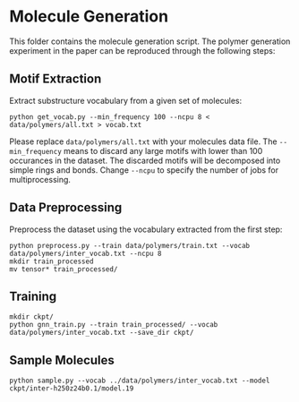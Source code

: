 # Molecule Generation

This folder contains the molecule generation script. The polymer generation experiment in the paper can be reproduced through the following steps:

## Motif Extraction
Extract substructure vocabulary from a given set of molecules:
```
python get_vocab.py --min_frequency 100 --ncpu 8 < data/polymers/all.txt > vocab.txt
```
Please replace `data/polymers/all.txt` with your molecules data file. 
The `--min_frequency` means to discard any large motifs with lower than 100 occurances in the dataset. The discarded motifs will be decomposed into simple rings and bonds. Change `--ncpu` to specify the number of jobs for multiprocessing.

## Data Preprocessing
Preprocess the dataset using the vocabulary extracted from the first step: 
```
python preprocess.py --train data/polymers/train.txt --vocab data/polymers/inter_vocab.txt --ncpu 8 
mkdir train_processed
mv tensor* train_processed/
```

## Training
```
mkdir ckpt/
python gnn_train.py --train train_processed/ --vocab data/polymers/inter_vocab.txt --save_dir ckpt/ 
```

## Sample Molecules
```
python sample.py --vocab ../data/polymers/inter_vocab.txt --model ckpt/inter-h250z24b0.1/model.19
```
